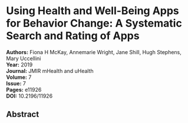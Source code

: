 # Using Health and Well-Being Apps for Behavior Change: A Systematic Search and Rating of Apps

**Authors:** Fiona H McKay, Annemarie Wright, Jane Shill, Hugh Stephens, Mary Uccellini  
**Year:** 2019  
**Journal:** JMIR mHealth and uHealth  
**Volume:** 7  
**Issue:** 7  
**Pages:** e11926  
**DOI:** 10.2196/11926  

## Abstract


